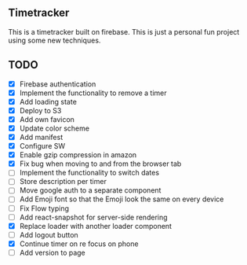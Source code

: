 ## Timetracker
This is a timetracker built on firebase. This is just a personal fun project using some new techniques.

## TODO
- [x] Firebase authentication
- [x] Implement the functionality to remove a timer
- [x] Add loading state
- [x] Deploy to S3
- [x] Add own favicon
- [x] Update color scheme
- [x] Add manifest
- [x] Configure SW
- [x] Enable gzip compression in amazon
- [x] Fix bug when moving to and from the browser tab
- [ ] Implement the functionality to switch dates
- [ ] Store description per timer
- [ ] Move google auth to a separate component
- [ ] Add Emoji font so that the Emoji look the same on every device
- [ ] Fix Flow typing
- [ ] Add react-snapshot for server-side rendering
- [x] Replace loader with another loader component
- [ ] Add logout button
- [x] Continue timer on re focus on phone
- [ ] Add version to page
